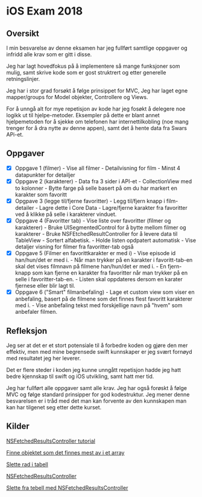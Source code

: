 # iOS Exam 2018


## Oversikt

I min besvarelse av denne eksamen har jeg fullført samtlige oppgaver og infridd alle krav som er gitt i disse. 

Jeg har lagt hovedfokus på å implementere så mange funksjoner som mulig, samt skrive kode som er gost struktrert og etter generelle retningslinjer.

Jeg har i stor grad forsøkt å følge prinsippet for MVC, Jeg har laget egne mapper/groups for Model objekter, Controllere og Views.

For å unngå alt for mye repetisjon av kode har jeg fosøkt å delegere noe logikk ut til hjelpe-metoder. Eksempler på dette er blant annet hjelpemetoden for å sjekke om telefonen har internettilkobling (noe mang trenger for å dra nytte av denne appen), samt det å hente data fra Swars APi-et.

## Oppgaver

- [x] Oppgave 1 (filmer)
        - Vise all filmer
        - Detailvisning for film
        - Minst 4 datapunkter for detailjer
- [x] Oppgave 2 (karakterer)
        - Data fra 3 sider i API-et
        - CollectionView med to kolonner
        - Bytte farge på selle basert på om du har markert en karakter som favoritt
- [x] Opgpave 3 (legge til/fjerne favoritter)
        - Legg til/fjern knapp i film-detailer
        - Lagre dette i Core Data
        - Lagre/fjerne karakter fra favoritter ved å klikke på selle i karakterer vinduet.
- [x] Oppgave 4 (Favoritter tab)
        - Vise liste over favoritter (filmer og karakterer)
        - Bruke UISegmentedControl for å bytte mellom filmer og karakterer
        - Bruke NSFEtchedResultController for å levere data til TableView
        - Sortert alfabetisk.
        - Holde listen opdpatert automatisk
        - Vise detaljer visning for filmer fra favoritter-tab også
- [x] Oppgave 5 (Filmer en favorittkarakter er med i)
        - Vise episode id han/hun/det er med i.
        - Når man trykker på en karakter i favoritt-tab-en skal det vises filmnavn på filmene han/hun/det er med i.
        - En fjern-knapp som kan fjerne en karakter fra favoritter når man trykker på en selle i favoritter-tab-en.
        - Listen skal oppdateres dersom en karater fjernese eller blir lagt til.
- [x] Oppgave 6 ("Smart" filmanbefaling)
        - Lage et custom view som viser en anbefaling, basert på de filmene som det finnes flest favoritt karakterer med i.
        - Vise anbefaling tekst med forskjellige navn på "hvem" som anbefaler filmen.

## Refleksjon

Jeg ser at det er et stort potensiale til å forbedre koden og gjøre den mer effektiv, men med mine begrensede swift kunnskaper er jeg svært fornøyd med resultatet jeg her leverer.

Det er flere steder i koden jeg kunne unngått repetisjon hadde jeg hatt bedre kjennskap til swift og iOS utvikling, samt hatt mer tid.

Jeg har fullført alle oppgaver samt alle krav. Jeg har også forøskt å følge MVC og følge standard prinsipper for god kodestruktur. Jeg mener denne besvarelsen er i tråd med det man kan forvente av den kunnskapen man kan har tilgenet seg etter dette kurset.

## Kilder

[NSFetchedResultsController tutorial](https://cocoacasts.com/populate-a-table-view-with-nsfetchedresultscontroller-and-swift-3)

[Finne objektet som det finnes mest av i et array](https://stackoverflow.com/questions/38416347/getting-the-most-frequent-value-of-an-array)

[Slette rad i tabell](https://stackoverflow.com/questions/8974740/delete-row-in-table-view-with-fetchedresultcontroller)

[NSFetchedResultsController](https://developer.apple.com/documentation/coredata/nsfetchedresultscontroller)

[Slette fra tebell med NSFetchedResultsController](https://stackoverflow.com/questions/5863724/an-nsmanagedobjectcontext-cannot-delete-objects-in-other-contexts)
